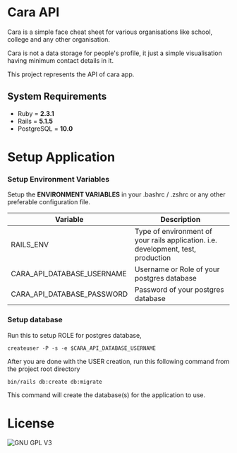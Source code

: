 # Cara API
Cara is a simple face cheat sheet for various organisations like school, college and any other organisation. 

Cara is not a data storage for people's profile, it just a simple visualisation having minimum contact details in it.

This project represents the API of cara app.

## System Requirements
* Ruby = **2.3.1**
* Rails = **5.1.5**
* PostgreSQL = **10.0** 

# Setup Application

### Setup Environment Variables
Setup the **ENVIRONMENT VARIABLES** in your .bashrc / .zshrc or any other preferable configuration file.

| Variable | Description |
| -------- | ----------- |
| RAILS_ENV | Type of environment of your rails application. i.e. development, test, production |
| CARA_API_DATABASE_USERNAME | Username or Role of your postgres database |
| CARA_API_DATABASE_PASSWORD | Password of your postgres database |

### Setup database
Run this to setup ROLE for postgres database,
```
createuser -P -s -e $CARA_API_DATABASE_USERNAME
```
After you are done with the USER creation, run this following command from the project root directory
```
bin/rails db:create db:migrate
```
This command will create the database(s) for the application to use.

# License
![GNU GPL V3](https://www.gnu.org/graphics/gplv3-127x51.png)
